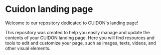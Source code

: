 # Cuidon landing page

Welcome to our repository dedicated to CUIDON's landing page!

This repository was created to help you easily manage and update the contents of your CUIDON landing page. Here you will find resources and tools to edit and customize your page, such as images, texts, videos, and other visual elements.
